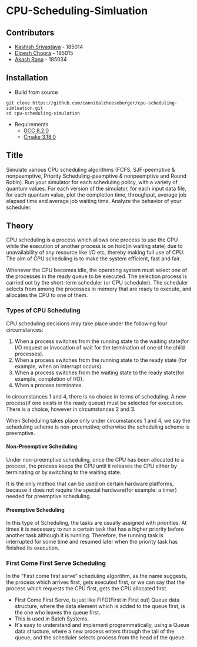 # CPU-Scheduling-Simluation

## Contributors

 - [Kashish Srivastava](https://github.com/cannibalcheeseburger) - 185014
 - [Dipesh Chopra]() - 185015
 - [Akash Rana](https://github.com/akaxhrana) - 185034

## Installation

 - Build from source
 
```
git clone https://github.com/cannibalcheeseburger/cpu-scheduling-simluation.git
cd cpu-scheduling-simulation
```

 - Requirements
    -   [GCC 8.2.0](https://osdn.net/projects/mingw/downloads/68260/mingw-get-setup.exe/)
    -   [Cmake 3.18.0](https://cmake.org/download/)

## Title

Simulate various CPU scheduling algorithms (FCFS, SJF-peemptive & nonpeemptive, Priority Scheduling-peemptive & nonpeemptive and Round Robin). Run your simulator for each scheduling policy, with a variety of quantum values. For each version of the simulator, for each input data file, for each quantum value, plot the completion time, throughput, average job elapsed time and average job waiting time. Analyze the behavior of your scheduler.

## Theory

CPU scheduling is a process which allows one process to use the CPU while the execution of another process is on hold(in waiting state) due to unavailability of any resource like I/O etc, thereby making full use of CPU. The aim of CPU scheduling is to make the system efficient, fast and fair.

Whenever the CPU becomes idle, the operating system must select one of the processes in the ready queue to be executed. The selection process is carried out by the short-term scheduler (or CPU scheduler). The scheduler selects from among the processes in memory that are ready to execute, and allocates the CPU to one of them.

### Types of CPU Scheduling

CPU scheduling decisions may take place under the following four circumstances:

1. When a process switches from the running state to the waiting state(for I/O request or invocation of wait for the termination of one of the child processes).
2. When a process switches from the running state to the ready state (for example, when an interrupt occurs).
3. When a process switches from the waiting state to the ready state(for example, completion of I/O).
4. When a process terminates.

In circumstances 1 and 4, there is no choice in terms of scheduling. A new process(if one exists in the ready queue) must be selected for execution. There is a choice, however in circumstances 2 and 3.

When Scheduling takes place only under circumstances 1 and 4, we say the scheduling scheme is non-preemptive; otherwise the scheduling scheme is preemptive.

#### Non-Preemptive Scheduling

Under non-preemptive scheduling, once the CPU has been allocated to a process, the process keeps the CPU until it releases the CPU either by terminating or by switching to the waiting state.

It is the only method that can be used on certain hardware platforms, because it does not require the special hardware(for example: a timer) needed for preemptive scheduling.

#### Preemptive Scheduling

In this type of Scheduling, the tasks are usually assigned with priorities. At times it is necessary to run a certain task that has a higher priority before another task although it is running. Therefore, the running task is interrupted for some time and resumed later when the priority task has finished its execution.

### First Come First Serve Scheduling

In the "First come first serve" scheduling algorithm, as the name suggests, the process which arrives first, gets executed first, or we can say that the process which requests the CPU first, gets the CPU allocated first.

- First Come First Serve, is just like FIFO(First in First out) Queue data structure, where the data element which is added to the queue first, is the one who leaves the queue first.
- This is used in Batch Systems.
- It's easy to understand and implement programmatically, using a Queue data structure, where a new process enters through the tail of the queue, and the scheduler selects process from the head of the queue.